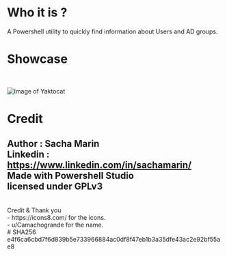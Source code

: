 # Who it is ?
A Powershell utility to quickly find information about Users and AD groups.
# Showcase
<br>

![Image of Yaktocat](https://github.com/fpsacha/who_it_is/blob/main/WhoItis.png)
<br>

# Credit
Author : Sacha Marin
<br>
Linkedin : https://www.linkedin.com/in/sachamarin/
<br>
Made with Powershell Studio
<br>
licensed under GPLv3
<br>
-------------------------
<br>
Credit & Thank you
<br>
- https://icons8.com/ for the icons.
<br>
- u/Camachogrande for the name.
<br>
# SHA256
<br>
e4f6ca6cbd7f6d839b5e733966884ac0df8f47eb1b3a35dfe43ac2e92bf55ae8
